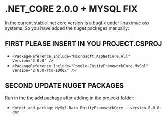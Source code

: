 # .NET_CORE 2.0.0 + MYSQL FIX
In the current stable .net core version is a bugfix under linux/mac osx systems.
So you have added the nuget packages manually:

## FIRST PLEASE INSERT IN YOU PROJECT.CSPROJ
* `<PackageReference Include="Microsoft.AspNetCore.All" Version="2.0.0" />`
* `<PackageReference Include="Pomelo.EntityFrameworkCore.MySql" Version="2.0.0-rtm-10062" />`

## SECOND UPDATE NUGET PACKAGES
Run in the the add package after adding in the projeckt folder:

* `dotnet add package MySql.Data.EntityFrameworkCore --version 8.0.8-dmr`
